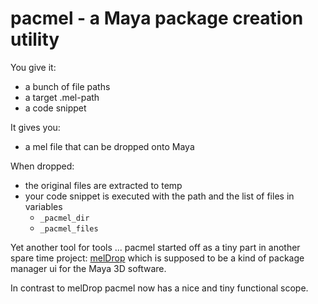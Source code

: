 # pacmel - a Maya package creation utility

You give it:
* a bunch of file paths
* a target .mel-path
* a code snippet

It gives you:
* a mel file that can be dropped onto Maya

When dropped:
* the original files are extracted to temp
* your code snippet is executed with the path and the list of files in variables
  * `_pacmel_dir`
  * `_pacmel_files`

Yet another tool for tools ... pacmel started off as a tiny part in another spare time project: [melDrop](https://github.com/ewerybody/melDrop) which is supposed to be a kind of package manager ui for the Maya 3D software.

In contrast to melDrop pacmel now has a nice and tiny functional scope. 
